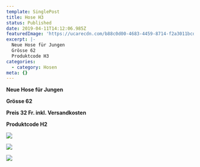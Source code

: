 ```yaml
---
template: SinglePost
title: Hose H3
status: Published
date: 2019-04-11T14:12:06.985Z
featuredImage: 'https://ucarecdn.com/b88c0d00-4683-4459-8714-f2a3011bcdde/'
excerpt: |-
  Neue Hose für Jungen
  Grösse 62
  Produktcode H3
categories:
  - category: Hosen
meta: {}
---
```

**Neue Hose für Jungen**

**Grösse 62**

**Preis 32 Fr. inkl. Versandkosten**

**Produktcode H2**

![](https://ucarecdn.com/f5a44d93-eb01-4185-bb4c-6db4d69474f8/)

![](https://ucarecdn.com/1b1a0346-9a39-4c7f-8f8a-124b98f24b51/)

![](https://ucarecdn.com/a8c1cb64-78b7-40eb-9dfc-92b5599f887e/)
